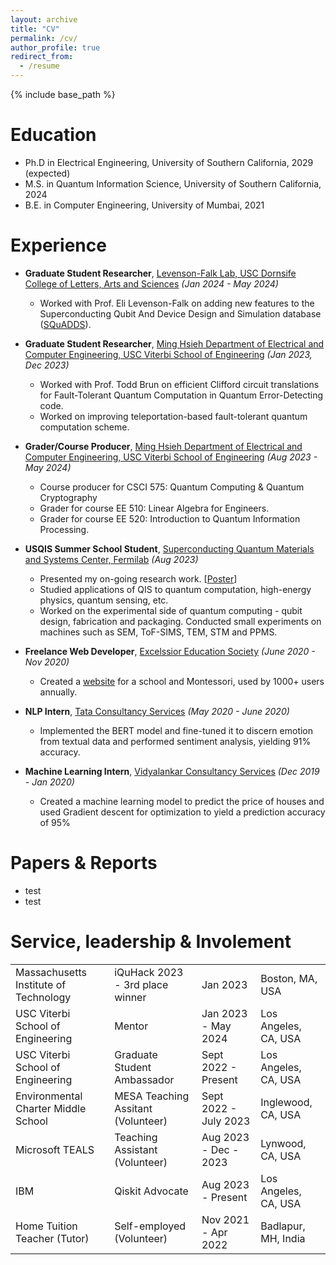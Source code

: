 ```yaml
---
layout: archive
title: "CV"
permalink: /cv/
author_profile: true
redirect_from:
  - /resume
---
```


{% include base_path %}

Education
======
* Ph.D in Electrical Engineering, University of Southern California, 2029 (expected)
* M.S. in Quantum Information Science, University of Southern California, 2024
* B.E. in Computer Engineering, University of Mumbai, 2021

Experience
======
* **Graduate Student Researcher**, <u>Levenson-Falk Lab, USC Dornsife College of Letters, Arts and Sciences</u> *(Jan 2024 - May 2024)*
  * Worked with Prof. Eli Levenson-Falk on adding new features to the Superconducting Qubit And Device Design and Simulation database ([SQuADDS](https://lfl-lab.github.io/SQuADDS/)). 

* **Graduate Student Researcher**, <u>Ming Hsieh Department of Electrical and Computer Engineering, USC Viterbi School of Engineering</u> *(Jan 2023, Dec 2023)*
  * Worked with Prof. Todd Brun on efficient Clifford circuit translations for Fault-Tolerant Quantum Computation in Quantum Error-Detecting code.
  * Worked on improving teleportation-based fault-tolerant quantum computation scheme.

* **Grader/Course Producer**, <u>Ming Hsieh Department of Electrical and Computer Engineering, USC Viterbi School of Engineering</u> *(Aug 2023 - May 2024)*
  * Course producer for CSCI 575: Quantum Computing & Quantum Cryptography
  * Grader for course EE 510: Linear Algebra for Engineers.
  * Grader for course EE 520: Introduction to Quantum Information Processing.

* **USQIS Summer School Student**, <u>Superconducting Quantum Materials and Systems Center, Fermilab</u> *(Aug 2023)*
  * Presented my on-going research work. [[Poster](https://drive.google.com/file/d/1Oc6mps5IqK25sVtUGStDIXfoFy_e2VC5/view)]
  * Studied applications of QIS to quantum computation, high-energy physics, quantum sensing, etc.
  * Worked on the experimental side of quantum computing - qubit design, fabrication and packaging. Conducted small experiments on machines such as SEM, ToF-SIMS, TEM, STM and PPMS.
  
* **Freelance Web Developer**, <u>Excelssior Education Society</u> *(June 2020 - Nov 2020)*
  * Created a [website](https://bimsparadiseschool.edu.in/) for a school and Montessori, used by 1000+ users annually.

* **NLP Intern**, <u>Tata Consultancy Services</u> *(May 2020 - June 2020)*
  * Implemented the BERT model and fine-tuned it to discern emotion from textual data and performed sentiment analysis, yielding 91% accuracy.

* **Machine Learning Intern**, <u>Vidyalankar Consultancy Services</u> *(Dec 2019 - Jan 2020)*
  * Created a machine learning model to predict the price of houses and used Gradient descent for optimization to yield a prediction accuracy of 95%

<!-- Skills
======
* Skill 1
* Skill 2
  * Sub-skill 2.1
  * Sub-skill 2.2
  * Sub-skill 2.3
* Skill 3 -->

<!-- Papers & Reports
======
  <ul>{% for post in site.publications reversed %}
    {% include archive-single-cv.html %}
  {% endfor %}</ul>
   -->
 Papers & Reports
======
* test
* test
   
<!-- Talks
======
  <ul>{% for post in site.talks reversed %}
    {% include archive-single-talk-cv.html  %}
  {% endfor %}</ul> -->
  
<!-- Teaching
======
  <ul>{% for post in site.teaching reversed %}
    {% include archive-single-cv.html %}
  {% endfor %}</ul> -->
  
Service, leadership & Involement
======
<style>
td, th {
   border: none!important;
}
</style>


|          |         |               |          |
| ------------ | ------------- | ------------------ | ------------ |
| Massachusetts Institute of Technology | iQuHack 2023 - 3rd place winner    | Jan 2023 | Boston, MA, USA    |
| USC Viterbi School of Engineering  | Mentor    | Jan 2023 - May 2024 | Los Angeles, CA, USA    |
| USC Viterbi School of Engineering | Graduate Student Ambassador    | Sept 2022 - Present | Los Angeles, CA, USA    |
| Environmental Charter Middle School | MESA Teaching Assitant (Volunteer)    | Sept 2022 - July 2023 | Inglewood, CA, USA    |
| Microsoft TEALS | Teaching Assistant (Volunteer)    | Aug 2023 - Dec - 2023 | Lynwood, CA, USA    |
| IBM       | Qiskit Advocate    | Aug 2023 - Present    | Los Angeles, CA, USA         |
| Home Tuition Teacher (Tutor)       | Self-employed (Volunteer)          |Nov 2021 - Apr 2022    | Badlapur, MH, India        |

